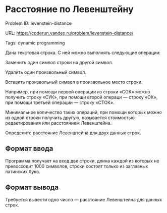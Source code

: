 # Расстояние по Левенштейну

Problem ID: levenstein-distance

URL: https://coderun.yandex.ru/problem/levenstein-distance/

Tags: dynamic programming

Дана текстовая строка. С ней можно выполнять следующие операции:

Заменить один символ строки на другой символ.

Удалить один произвольный символ.

Вставить произвольный символ в произвольное место строки.

Например, при помощи первой операции из строки «СОК» можно получить строку «СУК», при помощи второй операци — строку «ОК», при помощи третьей операции — строку «СТОК».

Минимальное количество таких операций, при помощи которых можно из одной строки получить другую, называется стоимостью редактирования или расстоянием Левенштейна.

Определите расстояние Левенштейна для двух данных строк.


## Формат ввода

Программа получает на вход две строки, длина каждой из которых не превосходит 1000 символов, строки состоят только из заглавных латинских букв.


## Формат вывода

Требуется вывести одно число — расстояние Левенштейна для данных строк.

